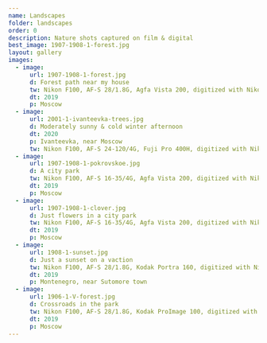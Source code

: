 ```yaml
---
name: Landscapes
folder: landscapes
order: 0
description: Nature shots captured on film & digital
best_image: 1907-1908-1-forest.jpg
layout: gallery
images:
  - image:
      url: 1907-1908-1-forest.jpg
      d: Forest path near my house
      tw: Nikon F100, AF-S 28/1.8G, Agfa Vista 200, digitized with Nikon D750 and RawTherapee 5.9
      dt: 2019
      p: Moscow
  - image: 
      url: 2001-1-ivanteevka-trees.jpg
      d: Moderately sunny & cold winter afternoon
      dt: 2020
      p: Ivanteevka, near Moscow 
      tw: Nikon F100, AF-S 24-120/4G, Fuji Pro 400H, digitized with Nikon D750 and RawTherapee 5.9
  - image:
      url: 1907-1908-1-pokrovskoe.jpg
      d: A city park
      tw: Nikon F100, AF-S 16-35/4G, Agfa Vista 200, digitized with Nikon D750 and RawTherapee 5.9
      dt: 2019
      p: Moscow
  - image:
      url: 1907-1908-1-clover.jpg
      d: Just flowers in a city park
      tw: Nikon F100, AF-S 16-35/4G, Agfa Vista 200, digitized with Nikon D750 and RawTherapee 5.9
      dt: 2019
      p: Moscow
  - image:
      url: 1908-1-sunset.jpg
      d: Just a sunset on a vaction
      tw: Nikon F100, AF-S 28/1.8G, Kodak Portra 160, digitized with Nikon D750 and RawTherapee 5.9
      dt: 2019
      p: Montenegro, near Sutomore town
  - image:
      url: 1906-1-V-forest.jpg
      d: Crossroads in the park
      tw: Nikon F100, AF-S 28/1.8G, Kodak ProImage 100, digitized with Nikon D750 and RawTherapee 5.9
      dt: 2019
      p: Moscow
---
```

